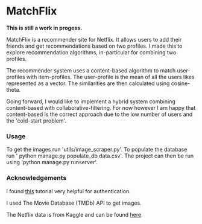 # MatchFlix

**This is still a work in progess.**

MatchFlix is a recommender site for Netflix. It allows users to add their friends and get recommendations based on two profiles. I made this to explore recommendation algorithms, in-particular for combining two profiles. 

The recommender system uses a content-based algorithm to match user-profiles with item-profiles. The user-profile is the mean of all the users likes represented as a vector. The similarities are then calculated using cosine-theta.

Going forward, I would like to implement a hybrid system combining content-based with collaborative-filtering. For now however I am happy that content-based is the correct approach due to the low number of users and the 'cold-start problem'.

### Usage

To get the images run 'utils/image_scraper.py'. To populate the database run ' python manage.py populate_db data.csv'. The project can then be run using 'python manage.py runserver'.

### Acknowledgements

I found [this](https://dev.to/joshwizzy/customizing-django-authentication-using-abstractbaseuser-llg) tutorial very helpful for authentication.

I used The Movie Database (TMDb) API to get images.

The Netflix data is from Kaggle and can be found [here](https://www.kaggle.com/shivamb/netflix-shows).